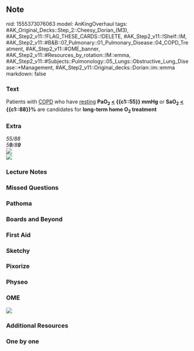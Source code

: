 ## Note
nid: 1555373076063
model: AnKingOverhaul
tags: #AK_Original_Decks::Step_2::Cheesy_Dorian_(M3), #AK_Step2_v11::!FLAG_THESE_CARDS::!DELETE, #AK_Step2_v11::!Shelf::IM, #AK_Step2_v11::#B&B::07_Pulmonary::01_Pulmonary_Disease::04_COPD_Treatment, #AK_Step2_v11::#OME_banner, #AK_Step2_v11::#Resources_by_rotation::IM::emma, #AK_Step2_v11::#Subjects::Pulmonology::05_Lungs::Obstructive_Lung_Disease::*Management, #AK_Step2_v11::Original_decks::Dorian::im::emma
markdown: false

### Text
Patients with <u>COPD</u> who have <u>resting</u>
<b>PaO<sub>2</sub> <u><</u> {{c1::55}} mmHg</b> or
<b>SaO<sub>2</sub> <u><</u> {{c1::88}}%</b> are candidates for
<b>long-term home O<sub>2</sub> treatment</b>

### Extra
<div>
  <i>55/88</i>
</div>
<div>
  <i>5<b>9</b>/8<b>9</b></i>
</div>
<div>
  <i><img src="paste-1931210569809921.jpg"></i>
</div>
<div>
  <i><img src="paste-1910929734238209.jpg"></i>
</div>

### Lecture Notes


### Missed Questions


### Pathoma


### Boards and Beyond


### First Aid


### Sketchy


### Pixorize


### Physeo


### OME
<div class="ome-widget">
  <a href="https://onlinemeded.org?ref=anki"><img src=
  "_OME_AnkiFlashcards_General_4.png"></a>
</div>

### Additional Resources


### One by one

